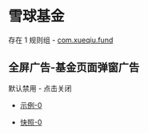 # 雪球基金

存在 1 规则组 - [com.xueqiu.fund](/src/apps/com.xueqiu.fund.ts)

## 全屏广告-基金页面弹窗广告

默认禁用 - 点击关闭

- [示例-0](https://m.gkd.li/57941037/c43d58ab-a18c-4249-bc35-1c7aeab4c3ff)

- [快照-0](https://i.gkd.li/i/14163901)
